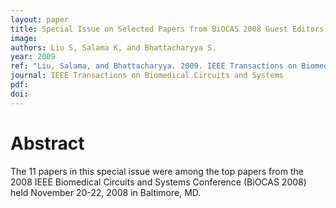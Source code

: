 ```yaml
---
layout: paper
title: Special Issue on Selected Papers from BiOCAS 2008 Guest Editors' Introduction
image:
authors: Liu S, Salama K, and Bhattacharyya S.
year: 2009
ref: "Liu, Salama, and Bhattacharyya. 2009. IEEE Transactions on Biomedical Circuits and Systems vol. 3, no. 6: 361-362."
journal: IEEE Transactions on Biomedical Circuits and Systems
pdf: 
doi: 
---
```


# Abstract
The 11 papers in this special issue were among the top papers from the 2008 IEEE Biomedical Circuits and Systems Conference (BiOCAS 2008) held November 20-22, 2008 in Baltimore, MD.

